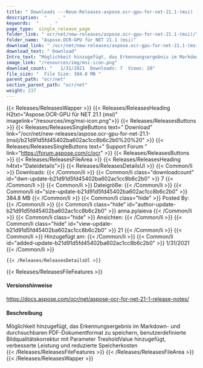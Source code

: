 ```yaml
---
title: " Downloads ---Neue-Releases-aspose.ocr-gpu-for-net-21.1-(msi) . "
description:  "    . " 
keywords:  "    . " 
page_type:  single_release_page
folder_link: " ocr/net/new-releases/aspose.ocr-gpu-for-net-21.1-(msi)/"
folder_name: "Aspose.OCR-GPU für NET 21.1 (msi)"
download_link: " /ocr/net/new-releases/aspose.ocr-gpu-for-net-21.1-(msi)/b21d91d5fd45402ba602ac1cc8b6c2b0"
download_text: " Download"
Intro_text: "Möglichkeit hinzugefügt, das Erkennungsergebnis im Markdown- und durchsuchbaren PDF zu speichern ..."
image_link: "/resources/img/msi-icon.png"
download_count: "   1/31/2021  Downloads: 7  Views: 20"
file_size: "  File Size: 384.8 MB "
parent_path: "ocr/net"
section_parent_path: "ocr/net"
weight: 237
---
```


{{< Releases/ReleasesWapper >}}
  {{< Releases/ReleasesHeading H2txt="Aspose.OCR-GPU für NET 21.1 (msi)" imagelink="/resources/img/msi-icon.png">}}
  {{< Releases/ReleasesButtons >}}
    {{< Releases/ReleasesSingleButtons text=" Download" link="/ocr/net/new-releases/aspose.ocr-gpu-for-net-21.1-(msi)/b21d91d5fd45402ba602ac1cc8b6c2b0%20%20" >}}
    {{< Releases/ReleasesSingleButtons text=" Support Forum " link="https://forum.aspose.com/c/ocr" >}}
  {{< Releases/ReleasesButtons >}}
  {{< Releases/ReleasesFileArea >}}
    {{< Releases/ReleasesHeading h4txt="Dateidetails">}}
    {{< Releases/ReleasesDetailsUl >}}
            {{< Common/li >}} Downloads: {{< /Common/li >}}
      {{< Common/li class="downloadcount" id="dwn-update-b21d91d5fd45402ba602ac1cc8b6c2b0" >}} 7 {{< /Common/li >}}
      {{< Common/li >}} Dateigröße: {{< /Common/li >}}
      {{< Common/li id="size-update-b21d91d5fd45402ba602ac1cc8b6c2b0" >}} 384.8 MB {{< /Common/li >}} 
      {{< Common/li  class="hide" >}} Posted By: {{< /Common/li >}} 
      {{< Common/li class="hide" id="author-update-b21d91d5fd45402ba602ac1cc8b6c2b0" >}} anna.pylaieva {{< /Common/li >}}
      {{< Common/li class="hide" >}} Ansichten: {{< /Common/li >}}
      {{< Common/li class="hide" id="view-update-b21d91d5fd45402ba602ac1cc8b6c2b0" >}} 21 {{< /Common/li >}}
      {{< Common/li >}} Hinzugefügt am: {{< /Common/li >}}
      {{< Common/li id="added-update-b21d91d5fd45402ba602ac1cc8b6c2b0" >}} 1/31/2021 {{< /Common/li >}} 

    {{< /Releases/ReleasesDetailsUl >}}

  {{< Releases/ReleasesFileFeatures >}}
      <h4>Versionshinweise</h4><div> <a href="https://docs.aspose.com/ocr/net/aspose-ocr-for-net-21-1-release-notes/">https://docs.aspose.com/ocr/net/aspose-ocr-for-net-21-1-release-notes/</a></div><h4> Beschreibung</h4><div class="HTMLDescription"> Möglichkeit hinzugefügt, das Erkennungsergebnis im Markdown- und durchsuchbaren PDF-Dokumentformat zu speichern, benutzerdefinierte Bildqualitätskorrektur mit Parameter TresholdValue hinzugefügt, verbesserte Leistung und reduzierte Speicherkosten</div>
  {{< /Releases/ReleasesFileFeatures >}}
 {{< /Releases/ReleasesFileArea >}}
{{< /Releases/ReleasesWapper >}}



